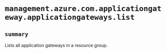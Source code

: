 # `management.azure.com.applicationgateway.applicationgateways.list`

## `summary`
Lists all application gateways in a resource group.


